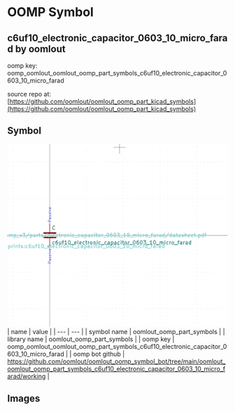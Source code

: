 # OOMP Symbol  
## c6uf10_electronic_capacitor_0603_10_micro_farad  by oomlout  
  
oomp key: oomp_oomlout_oomlout_oomp_part_symbols_c6uf10_electronic_capacitor_0603_10_micro_farad  
  
source repo at: [https://github.com/oomlout/oomlout_oomp_part_kicad_symbols](https://github.com/oomlout/oomlout_oomp_part_kicad_symbols)  
## Symbol  
  
[![working.png](working_600.png)](working.png)  
| name | value | 
| --- | --- | 
| symbol name | oomlout_oomp_part_symbols | 
| library name | oomlout_oomp_part_symbols | 
| oomp key | oomp_oomlout_oomlout_oomp_part_symbols_c6uf10_electronic_capacitor_0603_10_micro_farad | 
| oomp bot github | https://github.com/oomlout/oomlout_oomp_symbol_bot/tree/main/oomlout_oomlout_oomp_part_symbols_c6uf10_electronic_capacitor_0603_10_micro_farad/working | 
## Images  
